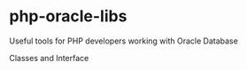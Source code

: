 # php-oracle-libs
Useful tools for PHP developers working with Oracle Database

Classes and Interface